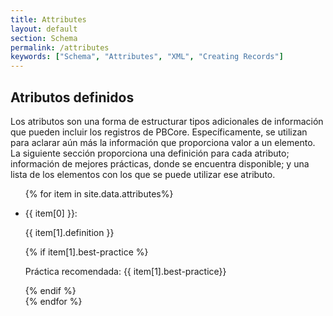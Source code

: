 ```yaml
---
title: Attributes
layout: default
section: Schema
permalink: /attributes
keywords: ["Schema", "Attributes", "XML", "Creating Records"]
---
```


<span class="definition-icon def-attributes"></span>
<h2 class="green bold">Atributos definidos</h2>

Los atributos son una forma de estructurar tipos adicionales de información que pueden incluir los registros de PBCore. Específicamente, se utilizan para aclarar aún más la información que proporciona valor a un elemento. La siguiente sección proporciona una definición para cada atributo; información de mejores prácticas, donde se encuentra disponible; y una lista de los elementos con los que se puede utilizar ese atributo.

<div id="attributes-defined" class="attribute-list">
  <ul>
    {% for item in site.data.attributes%}
      <li>
        <div class="row">
          <div class="col-md-3">
              <p id="{{ item[0] }}" class="bolder attribute-name">{{ item[0] }}: </p>
          </div>
          <div class="separator col-md-9">
            <p class="definition">{{ item[1].definition }}</p>
            {% if item[1].best-practice %}
              <p class="light"><span class="green bolder">Práctica recomendada:</span> {{ item[1].best-practice}}</p>
            {% endif %}
          </div>
        </div>
        <div class="spacing">
        </div>
      </li>
    {% endfor %}
  </ul>
</div>

